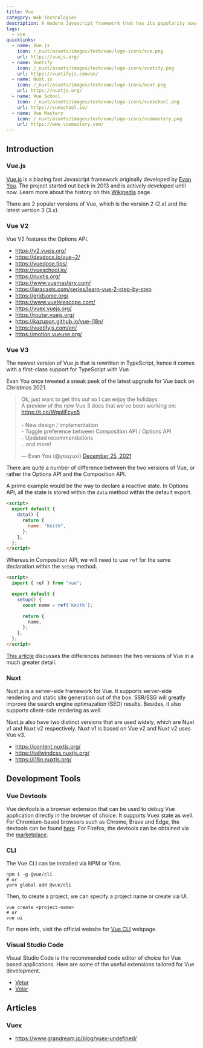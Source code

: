 ```yaml
---
title: Vue
category: Web Technologies
description: A modern Javascript framework that has its popularity soared since its inception.
tags:
  - vue
quicklinks:
  - name: Vue.js
    icon: /_nuxt/assets/images/tech/vue/logo-icons/vue.png
    url: https://vuejs.org/
  - name: Vuetify
    icon: /_nuxt/assets/images/tech/vue/logo-icons/vuetify.png
    url: https://vuetifyjs.com/en/
  - name: Nuxt.js
    icon: /_nuxt/assets/images/tech/vue/logo-icons/nuxt.png
    url: https://nuxtjs.org/
  - name: Vue School
    icon: /_nuxt/assets/images/tech/vue/logo-icons/vueschool.png
    url: https://vueschool.io/
  - name: Vue Mastery
    icon: /_nuxt/assets/images/tech/vue/logo-icons/vuemastery.png
    url: https://www.vuemastery.com/
---
```


<v-quicklinks :quicklinks="quicklinks"></v-quicklinks>

## Introduction

### Vue.js

[Vue.js](https://vuejs.org/) is a blazing fast Javascript framework originally developed by [Evan You](https://twitter.com/youyuxi). The project started out back in 2013 and is actively developed until now. Learn more about the history on this [Wikipedia](https://en.wikipedia.org/wiki/Vue.js) page.

There are 2 popular versions of Vue, which is the version 2 (2.x) and the latest version 3 (3.x).

### Vue V2

Vue V2 features the Options API.

- https://v2.vuejs.org/
- https://devdocs.io/vue~2/
- https://vuedose.tips/
- https://vueschool.io/
- https://nuxtjs.org/
- https://www.vuemastery.com/
- https://laracasts.com/series/learn-vue-2-step-by-step
- https://gridsome.org/
- https://www.vuetelescope.com/
- https://vuex.vuejs.org/
- https://router.vuejs.org/
- https://kazupon.github.io/vue-i18n/
- https://vuetifyjs.com/en/
- https://motion.vueuse.org/

### Vue V3

The newest version of Vue.js that is rewritten in TypeScript, hence it comes with a first-class support for TypeScript with Vue.

Evan You once tweeted a sneak peek of the latest upgrade for Vue back on Christmas 2021.

<blockquote class="twitter-tweet tw-align-center"><p lang="en" dir="ltr">Ok, just want to get this out so I can enjoy the holidays:<br>A preview of the new Vue 3 docs that we&#39;ve been working on: <a href="https://t.co/WqoIlFcyn5">https://t.co/WqoIlFcyn5</a><br><br>- New design / implementation<br>- Toggle preference between Composition API / Options API<br>- Updated recommendations<br>...and more!</p>&mdash; Evan You (@youyuxi) <a href="https://twitter.com/youyuxi/status/1474751849467023365?ref_src=twsrc%5Etfw">December 25, 2021</a></blockquote> <script async src="https://platform.twitter.com/widgets.js" charset="utf-8"></script>

There are quite a number of difference between the two versions of Vue, or rather the Options API and the Composition API.

A prime example would be the way to declare a reactive state. In Options API, all the state is stored within the `data` method within the default export.

```html
<script>
  export default {
    data() {
      return {
        name: "Keith",
      };
    },
  };
</script>
```

Whereas in Composition API, we will need to use `ref` for the same declaration within the `setup` method.

```html
<script>
  import { ref } from "vue";

  export default {
    setup() {
      const name = ref('Keith');

      return {
        name,
      };
    },
  };
</script>
```

[This article](https://plainenglish.io/blog/differences-between-vue-2-and-vue-3) discusses the differences between the two versions of Vue in a much greater detail.

### Nuxt

Nuxt.js is a server-side framework for Vue. It supports server-side rendering and static site generation out of the box. SSR/SSG will greatly improve the search engine optimazation (SEO) results. Besides, it also supports client-side rendering as well.

Nuxt.js also have two distinct versions that are used widely, which are Nuxt v1 and Nuxt v2 respectively. Nuxt v1 is based on Vue v2 and Nuxt v2 uses Vue v3.

- https://content.nuxtjs.org/
- https://tailwindcss.nuxtjs.org/
- https://i18n.nuxtjs.org/

## Development Tools

### Vue Devtools

Vue devtools is a browser extension that can be used to debug Vue application directly in the browser of choice. It supports Vuex state as well. For Chromium-based browsers such as Chrome, Brave and Edge, the devtools can be found [here](https://chrome.google.com/webstore/detail/vuejs-devtools/nhdogjmejiglipccpnnnanhbledajbpd). For Firefox, the devtools can be obtained via the [marketplace](https://addons.mozilla.org/en-US/firefox/addon/vue-js-devtools/).

### CLI

The Vue CLI can be installed via NPM or Yarn.

```
npm i -g @vue/cli
# or
yarn global add @vue/cli
```

Then, to create a project, we can specify a project name or create via UI.

```
vue create <project-name>
# or
vue ui
```

For more info, visit the official website for [Vue CLI](https://cli.vuejs.org/) webpage.

### Visual Studio Code

Visual Studio Code is the recommended code editor of choice for Vue based applications. Here are some of the useful extensions tailored for Vue development.

- [Vetur](https://marketplace.visualstudio.com/items?itemName=octref.vetur)
- [Volar](https://marketplace.visualstudio.com/items?itemName=Vue.volar)

## Articles

### Vuex

- https://www.grandream.jp/blog/vuex-undefined/
